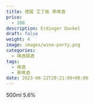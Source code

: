 ```yaml
---
title: 德國 艾丁格 黑啤酒
price:
  - 180
description: Erdinger Dunkel
draft: false
weight: 4
image: images/wine-party.png
categories:
  - 啤酒調酒
tags:
  - 啤酒
  - 黑啤酒
date: 2023-08-22T20:21:09+08:00
---
```

 500ml 5.6% 